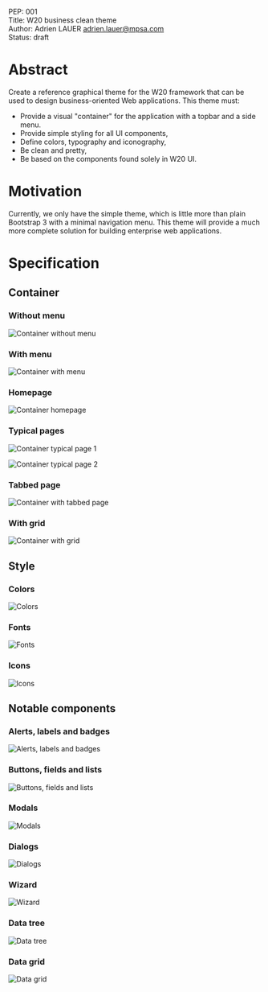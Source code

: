 PEP: 001  
Title: W20 business clean theme  
Author: Adrien LAUER <adrien.lauer@mpsa.com>  
Status: draft  

# Abstract

Create a reference graphical theme for the W20 framework that can be used to design business-oriented
Web applications. This theme must:

* Provide a visual "container" for the application with a topbar and a side menu.
* Provide simple styling for all UI components,
* Define colors, typography and iconography,
* Be clean and pretty,
* Be based on the components found solely in W20 UI.

# Motivation

Currently, we only have the simple theme, which is little more than plain Bootstrap 3 with a minimal navigation
menu. This theme will provide a much more complete solution for building enterprise web applications.

# Specification

## Container

### Without menu

![Container without menu](./seedstack_pep_001_w20_business_clean_theme/container_without_menu.png)

### With menu

![Container with menu](./seedstack_pep_001_w20_business_clean_theme/container_with_menu.png)

### Homepage

![Container homepage](./seedstack_pep_001_w20_business_clean_theme/container_home.png)

### Typical pages

![Container typical page 1](./seedstack_pep_001_w20_business_clean_theme/container_typical_page_1.png)

![Container typical page 2](./seedstack_pep_001_w20_business_clean_theme/container_typical_page_2.png)

### Tabbed page

![Container with tabbed page](./seedstack_pep_001_w20_business_clean_theme/container_with_tabs.png)

### With grid

![Container with grid](./seedstack_pep_001_w20_business_clean_theme/container_grid.png)

## Style

### Colors

![Colors](./seedstack_pep_001_w20_business_clean_theme/style_colors.png)

### Fonts

![Fonts](./seedstack_pep_001_w20_business_clean_theme/style_fonts.png)

### Icons

![Icons](./seedstack_pep_001_w20_business_clean_theme/style_icons.png)

## Notable components

### Alerts, labels and badges

![Alerts, labels and badges](./seedstack_pep_001_w20_business_clean_theme/components_alerts_labels_badges.png)

### Buttons, fields and lists

![Buttons, fields and lists](./seedstack_pep_001_w20_business_clean_theme/components_buttons_fields_lists.png)

### Modals

![Modals](./seedstack_pep_001_w20_business_clean_theme/components_modal.png)

### Dialogs

![Dialogs](./seedstack_pep_001_w20_business_clean_theme/components_dialogs.png)

### Wizard

![Wizard](./seedstack_pep_001_w20_business_clean_theme/components_wizard.png)

### Data tree

![Data tree](./seedstack_pep_001_w20_business_clean_theme/components_tree.png)

### Data grid

![Data grid](./seedstack_pep_001_w20_business_clean_theme/components_grid.png)
